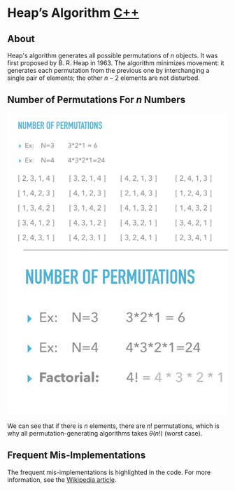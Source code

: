 # Heap’s Algorithm [C++](./heap.cpp)

## About

Heap's algorithm generates all possible permutations of $n$ objects. It was first proposed by B. R. Heap in $1963$. The algorithm minimizes movement: it generates each permutation from the previous one by interchanging a single pair of elements; the other $n - 2$ elements are not disturbed.

## Number of Permutations For $n$ Numbers

![Image](permutation-1.png)
![Image](permutation-2.png)

We can see that if there is $n$ elements, there are $n!$ permutations, which is why all permutation-generating algorithms takes $\theta(n!)$ (worst case).

## Frequent Mis-Implementations

The frequent mis-implementations is highlighted in the code. For more information, see the [Wikipedia article](https://en.wikipedia.org/wiki/Heap%27s_algorithm#Frequent_mis-implementations).
